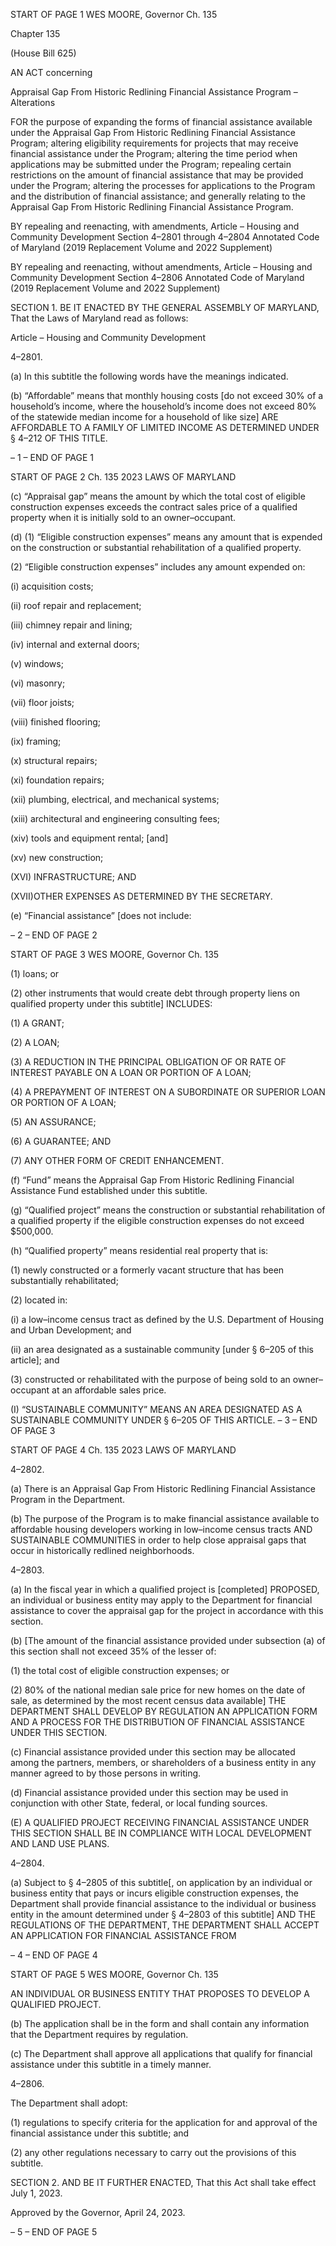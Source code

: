 START OF PAGE 1
WES MOORE, Governor Ch. 135

Chapter 135

(House Bill 625)

AN ACT concerning

Appraisal Gap From Historic Redlining Financial Assistance Program –
Alterations

FOR the purpose of expanding the forms of financial assistance available under the
Appraisal Gap From Historic Redlining Financial Assistance Program; altering
eligibility requirements for projects that may receive financial assistance under the
Program; altering the time period when applications may be submitted under the
Program; repealing certain restrictions on the amount of financial assistance that
may be provided under the Program; altering the processes for applications to the
Program and the distribution of financial assistance; and generally relating to the
Appraisal Gap From Historic Redlining Financial Assistance Program.

BY repealing and reenacting, with amendments,
Article – Housing and Community Development
Section 4–2801 through 4–2804
Annotated Code of Maryland
(2019 Replacement Volume and 2022 Supplement)

BY repealing and reenacting, without amendments,
Article – Housing and Community Development
Section 4–2806
Annotated Code of Maryland
(2019 Replacement Volume and 2022 Supplement)

SECTION 1. BE IT ENACTED BY THE GENERAL ASSEMBLY OF MARYLAND,
That the Laws of Maryland read as follows:

Article – Housing and Community Development

4–2801.

(a) In this subtitle the following words have the meanings indicated.

(b) “Affordable” means that monthly housing costs [do not exceed 30% of a
household’s income, where the household’s income does not exceed 80% of the statewide
median income for a household of like size] ARE AFFORDABLE TO A FAMILY OF LIMITED
INCOME AS DETERMINED UNDER § 4–212 OF THIS TITLE.

– 1 –
END OF PAGE 1

START OF PAGE 2
Ch. 135 2023 LAWS OF MARYLAND

(c) “Appraisal gap” means the amount by which the total cost of eligible
construction expenses exceeds the contract sales price of a qualified property when it is
initially sold to an owner–occupant.

(d) (1) “Eligible construction expenses” means any amount that is expended
on the construction or substantial rehabilitation of a qualified property.

(2) “Eligible construction expenses” includes any amount expended on:

(i) acquisition costs;

(ii) roof repair and replacement;

(iii) chimney repair and lining;

(iv) internal and external doors;

(v) windows;

(vi) masonry;

(vii) floor joists;

(viii) finished flooring;

(ix) framing;

(x) structural repairs;

(xi) foundation repairs;

(xii) plumbing, electrical, and mechanical systems;

(xiii) architectural and engineering consulting fees;

(xiv) tools and equipment rental; [and]

(xv) new construction;

(XVI) INFRASTRUCTURE; AND

(XVII)OTHER EXPENSES AS DETERMINED BY THE SECRETARY.

(e) “Financial assistance” [does not include:

– 2 –
END OF PAGE 2

START OF PAGE 3
WES MOORE, Governor Ch. 135

(1) loans; or

(2) other instruments that would create debt through property liens on
qualified property under this subtitle] INCLUDES:

(1) A GRANT;

(2) A LOAN;

(3) A REDUCTION IN THE PRINCIPAL OBLIGATION OF OR RATE OF
INTEREST PAYABLE ON A LOAN OR PORTION OF A LOAN;

(4) A PREPAYMENT OF INTEREST ON A SUBORDINATE OR SUPERIOR
LOAN OR PORTION OF A LOAN;

(5) AN ASSURANCE;

(6) A GUARANTEE; AND

(7) ANY OTHER FORM OF CREDIT ENHANCEMENT.

(f) “Fund” means the Appraisal Gap From Historic Redlining Financial
Assistance Fund established under this subtitle.

(g) “Qualified project” means the construction or substantial rehabilitation of a
qualified property if the eligible construction expenses do not exceed $500,000.

(h) “Qualified property” means residential real property that is:

(1) newly constructed or a formerly vacant structure that has been
substantially rehabilitated;

(2) located in:

(i) a low–income census tract as defined by the U.S. Department of
Housing and Urban Development; and

(ii) an area designated as a sustainable community [under § 6–205
of this article]; and

(3) constructed or rehabilitated with the purpose of being sold to an
owner–occupant at an affordable sales price.

(I) “SUSTAINABLE COMMUNITY” MEANS AN AREA DESIGNATED AS A
SUSTAINABLE COMMUNITY UNDER § 6–205 OF THIS ARTICLE.
– 3 –
END OF PAGE 3

START OF PAGE 4
Ch. 135 2023 LAWS OF MARYLAND

4–2802.

(a) There is an Appraisal Gap From Historic Redlining Financial Assistance
Program in the Department.

(b) The purpose of the Program is to make financial assistance available to
affordable housing developers working in low–income census tracts AND SUSTAINABLE
COMMUNITIES in order to help close appraisal gaps that occur in historically redlined
neighborhoods.

4–2803.

(a) In the fiscal year in which a qualified project is [completed] PROPOSED, an
individual or business entity may apply to the Department for financial assistance to cover
the appraisal gap for the project in accordance with this section.

(b) [The amount of the financial assistance provided under subsection (a) of this
section shall not exceed 35% of the lesser of:

(1) the total cost of eligible construction expenses; or

(2) 80% of the national median sale price for new homes on the date of sale,
as determined by the most recent census data available] THE DEPARTMENT SHALL
DEVELOP BY REGULATION AN APPLICATION FORM AND A PROCESS FOR THE
DISTRIBUTION OF FINANCIAL ASSISTANCE UNDER THIS SECTION.

(c) Financial assistance provided under this section may be allocated among the
partners, members, or shareholders of a business entity in any manner agreed to by those
persons in writing.

(d) Financial assistance provided under this section may be used in conjunction
with other State, federal, or local funding sources.

(E) A QUALIFIED PROJECT RECEIVING FINANCIAL ASSISTANCE UNDER THIS
SECTION SHALL BE IN COMPLIANCE WITH LOCAL DEVELOPMENT AND LAND USE
PLANS.

4–2804.

(a) Subject to § 4–2805 of this subtitle[, on application by an individual or
business entity that pays or incurs eligible construction expenses, the Department shall
provide financial assistance to the individual or business entity in the amount determined
under § 4–2803 of this subtitle] AND THE REGULATIONS OF THE DEPARTMENT, THE
DEPARTMENT SHALL ACCEPT AN APPLICATION FOR FINANCIAL ASSISTANCE FROM

– 4 –
END OF PAGE 4

START OF PAGE 5
WES MOORE, Governor Ch. 135

AN INDIVIDUAL OR BUSINESS ENTITY THAT PROPOSES TO DEVELOP A QUALIFIED
PROJECT.

(b) The application shall be in the form and shall contain any information that
the Department requires by regulation.

(c) The Department shall approve all applications that qualify for financial
assistance under this subtitle in a timely manner.

4–2806.

The Department shall adopt:

(1) regulations to specify criteria for the application for and approval of the
financial assistance under this subtitle; and

(2) any other regulations necessary to carry out the provisions of this
subtitle.

SECTION 2. AND BE IT FURTHER ENACTED, That this Act shall take effect July
1, 2023.

Approved by the Governor, April 24, 2023.

– 5 –
END OF PAGE 5